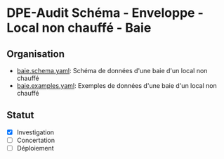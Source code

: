 # DPE-Audit Schéma - Enveloppe - Local non chauffé - Baie

## Organisation

- [baie.schema.yaml](./baie.schema.yaml): Schéma de données d'une baie d'un local non chauffé
- [baie.examples.yaml](./baie.examples.yaml): Exemples de données d'une baie d'un local non chauffé

## Statut

- [x] Investigation
- [ ] Concertation
- [ ] Déploiement
